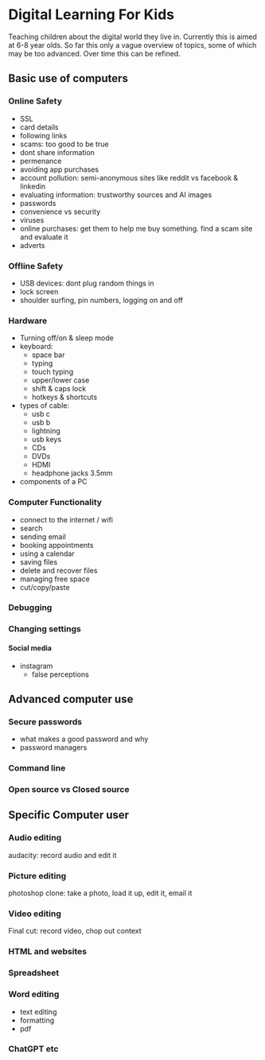 # Digital Learning For Kids

Teaching children about the digital world they live in. Currently this is aimed at 6-8 year olds. So far this only a vague overview of topics, some of which may be too advanced. Over time this can be refined.


## Basic use of computers

### Online Safety
- SSL
- card details
- following links
- scams: too good to be true
- dont share information
- permenance
- avoiding app purchases
- account pollution: semi-anonymous sites like reddit vs facebook & linkedin
- evaluating information: trustworthy sources and AI images
- passwords
- convenience vs security
- viruses
- online purchases: get them to help me buy something. find a scam site and evaluate it
- adverts

### Offline Safety
- USB devices: dont plug random things in
- lock screen
- shoulder surfing, pin numbers, logging on and off

### Hardware
- Turning off/on & sleep mode
- keyboard:
  - space bar
  - typing
  - touch typing
  - upper/lower case
  - shift & caps lock
  - hotkeys & shortcuts
- types of cable:
  - usb c
  - usb b
  - lightning
  - usb keys
  - CDs
  - DVDs
  - HDMI
  - headphone jacks 3.5mm
- components of a PC

### Computer Functionality
- connect to the internet / wifi
- search
- sending email
- booking appointments
- using a calendar
- saving files
- delete and recover files
- managing free space
- cut/copy/paste

### Debugging

### Changing settings

#### Social media
- instagram
  - false perceptions

## Advanced computer use

### Secure passwords
- what makes a good password and why
- password managers

### Command line

### Open source vs Closed source

## Specific Computer user

### Audio editing
  audacity: record audio and edit it

### Picture editing
  photoshop clone: take a photo, load it up, edit it, email it

### Video editing
  Final cut: record video, chop out context

### HTML and websites

### Spreadsheet

### Word editing
- text editing
- formatting
- pdf

### ChatGPT etc
